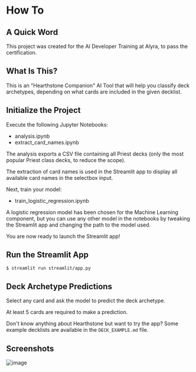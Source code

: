 # How To

## A Quick Word

This project was created for the AI Developer Training at Alyra, to pass the certification.

## What Is This?

This is an "Hearthstone Companion" AI Tool that will help you classify deck archetypes, depending on what cards are included in the given decklist.

## Initialize the Project

Execute the following Jupyter Notebooks:
- analysis.ipynb
- extract_card_names.ipynb

The analysis exports a CSV file containing all Priest decks (only the most popular Priest class decks, to reduce the scope).

The extraction of card names is used in the Streamlit app to display all available card names in the selectbox input.

Next, train your model:
- train_logistic_regression.ipynb

A logistic regression model has been chosen for the Machine Learning component, but you can use any other model in the notebooks by tweaking the Streamlit app and changing the path to the model used.

You are now ready to launch the Streamlit app!

## Run the Streamlit App
```
$ streamlit run streamlit/app.py
```

## Deck Archetype Predictions

Select any card and ask the model to predict the deck archetype.

At least 5 cards are required to make a prediction.

Don't know anything about Hearthstone but want to try the app? Some example decklists are available in the `DECK_EXAMPLE.md` file.

## Screenshots

![image](https://github.com/user-attachments/assets/f37b81bf-93b2-436f-83a3-015988d75190)
